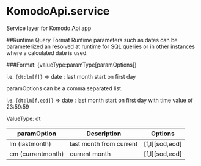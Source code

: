 # KomodoApi.service
Service layer for Komodo Api app

##Runtime Query Format
Runtime parameters such as dates can be parameterized an resolved at runtime for SQL queries or in other instances where a calculated date is used.

###Format:
{valueType:paramType[paramOptions]}

i.e.
`{dt:lm[f]}`  => date : last month start on first day

paramOptions can be a comma separated list.

i.e.
`{dt:lm[f,eod]}`  => date : last month start on first day with time value of 23:59:59

ValueType: dt


| paramOption| Description| Options|
| ------------- |-------------| -----|
| lm (lastmonth)| last month from current | [f,l][sod,eod]|
| cm (currentmonth)| current month | [f,l][sod,eod]|
